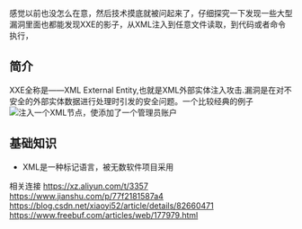 感觉以前也没怎么在意，然后技术摸底就被问起来了，仔细探究一下发现一些大型漏洞里面也都能发现XXE的影子，从XML注入到任意文件读取，到代码或者命令执行，

## 简介
XXE全称是——XML External Entity,也就是XML外部实体注入攻击.漏洞是在对不安全的外部实体数据进行处理时引发的安全问题。一个比较经典的例子 
![注入一个XML节点，使添加了一个管理员账户](https://i.loli.net/2019/07/12/5d280db66707453328.png)

## 基础知识
- XML是一种标记语言，被无数软件项目采用


相关连接
https://xz.aliyun.com/t/3357
https://www.jianshu.com/p/77f2181587a4
https://blog.csdn.net/xiaoyi52/article/details/82660471
https://www.freebuf.com/articles/web/177979.html
